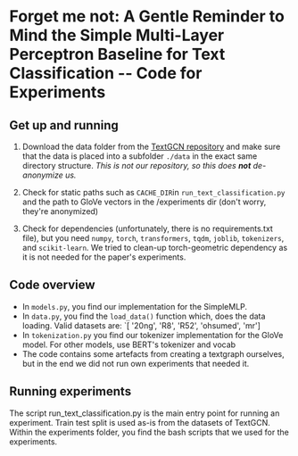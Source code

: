 # Forget me not: A Gentle Reminder to Mind the Simple Multi-Layer Perceptron Baseline for Text Classification -- Code for Experiments

## Get up and running

1. Download the data folder from the [TextGCN repository](https://github.com/yao8839836/text_gcn) and make sure that the data is placed into a subfolder `./data` in the exact same directory structure. *This is not our repository, so this does **not** de-anonymize us.*

2. Check for static paths such as `CACHE_DIR`in `run_text_classification.py` and the path to GloVe vectors in the /experiments dir (don't worry, they're anonymized)

3. Check for dependencies (unfortunately, there is no requirements.txt file),
   but you need `numpy`, `torch`, `transformers`, `tqdm`, `joblib`, `tokenizers`, and `scikit-learn`. We tried to clean-up torch-geometric dependency as it is not needed for the paper's experiments.


## Code overview

- In `models.py`, you find our implementation for the SimpleMLP.
- In `data.py`, you find the `load_data()` function which, does the data loading. Valid datasets are: `[ '20ng', 'R8', 'R52', 'ohsumed', 'mr']
- In `tokenization.py` you find our tokenizer implementation for the GloVe model. For other models, use BERT's tokenizer and vocab
- The code contains some artefacts from creating a textgraph ourselves, but in the end we did not run own experiments that needed it.

## Running experiments

The script run\_text\_classification.py is the main entry point for running an experiment.
Train test split is used as-is from the datasets of TextGCN.
Within the experiments folder, you find the bash scripts that we used for the experiments.
